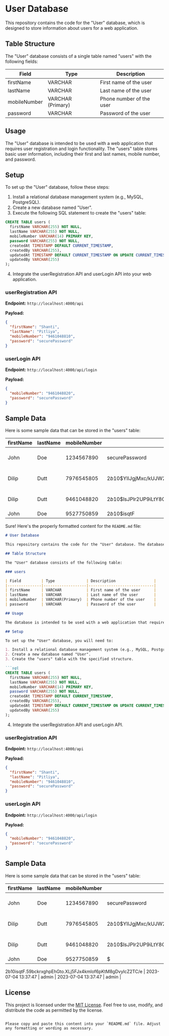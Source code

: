 # User Database

This repository contains the code for the "User" database, which is designed to store information about users for a web application.

## Table Structure

The "User" database consists of a single table named "users" with the following fields:

| Field         | Type             | Description                  |
|---------------|------------------|------------------------------|
| firstName     | VARCHAR          | First name of the user       |
| lastName      | VARCHAR          | Last name of the user        |
| mobileNumber  | VARCHAR (Primary)| Phone number of the user     |
| password      | VARCHAR          | Password of the user         |

## Usage

The "User" database is intended to be used with a web application that requires user registration and login functionality. The "users" table stores basic user information, including their first and last names, mobile number, and password.

## Setup

To set up the "User" database, follow these steps:

1. Install a relational database management system (e.g., MySQL, PostgreSQL).
2. Create a new database named "User".
3. Execute the following SQL statement to create the "users" table:

```sql
CREATE TABLE users (
  firstName VARCHAR(255) NOT NULL,
  lastName VARCHAR(255) NOT NULL,
  mobileNumber VARCHAR(14) PRIMARY KEY,
  password VARCHAR(255) NOT NULL,
  createdAt TIMESTAMP DEFAULT CURRENT_TIMESTAMP,
  createdBy VARCHAR(255),
  updatedAt TIMESTAMP DEFAULT CURRENT_TIMESTAMP ON UPDATE CURRENT_TIMESTAMP,
  updatedBy VARCHAR(255)
);
```

4. Integrate the userRegistration API and userLogin API into your web application.

### userRegistration API

**Endpoint:** `http://localhost:4000/api`

**Payload:**
```json
{
  "firstName": "Shanti",
  "lastName": "Pitliya",
  "mobileNumber": "9461048810",
  "password": "securePassword"
}
```

### userLogin API

**Endpoint:** `http://localhost:4000/api/login`

**Payload:**
```json
{
  "mobileNumber": "9461048820",
  "password": "securePassword"
}
```

## Sample Data

Here is some sample data that can be stored in the "users" table:

| firstName | lastName | mobileNumber | password                                                | createdAt            | createdBy | updatedAt            | updatedBy |
|-----------|----------|--------------|---------------------------------------------------------|----------------------|-----------|----------------------|-----------|
| John      | Doe      | 1234567890   | securePassword                                          | 2023-07-04 13:26:43  | admin     | 2023-07-04 13:26:43  | admin     |
| Dilip     | Dutt     | 7976545805   | $2b$10$YIlJgjMxc/kUJW2qsoiMo.zyHok3FA5.qDhJEq0.ifu684.AlFEZ. | 2023-07-04 13:38:59  | admin     | 2023-07-04 13:38:59  | admin     |
| Dilip     | Dutt     | 9461048820   | $2b$10$lsJPlr2UP9iLtY8QSwluR.DOKrs1FeQA6jxBHyC6.YBGX9heNm1Ii | 2023-07-04 14:31:27  | admin     | 2023-07-04 14:31:27  | admin     |
| John      | Doe      | 9527750859   | $2b$10$isqtF

Sure! Here's the properly formatted content for the `README.md` file:

```markdown
# User Database

This repository contains the code for the "User" database. The database is designed to store information about users for a web application.

## Table Structure

The "User" database consists of the following table:

### users

| Field         | Type              | Description                 |
|---------------|-------------------|-----------------------------|
| firstName     | VARCHAR           | First name of the user      |
| lastName      | VARCHAR           | Last name of the user       |
| mobileNumber  | VARCHAR(Primary)  | Phone number of the user    |
| password      | VARCHAR           | Password of the user        |

## Usage

The database is intended to be used with a web application that requires user registration and login functionality. The "users" table stores basic user information such as their name, phone number, and password.

## Setup

To set up the "User" database, you will need to:

1. Install a relational database management system (e.g., MySQL, PostgreSQL).
2. Create a new database named "User".
3. Create the "users" table with the specified structure.

```sql
CREATE TABLE users (
  firstName VARCHAR(255) NOT NULL,
  lastName VARCHAR(255) NOT NULL,
  mobileNumber VARCHAR(14) PRIMARY KEY,
  password VARCHAR(255) NOT NULL,
  createdAt TIMESTAMP DEFAULT CURRENT_TIMESTAMP,
  createdBy VARCHAR(255),
  updatedAt TIMESTAMP DEFAULT CURRENT_TIMESTAMP ON UPDATE CURRENT_TIMESTAMP,
  updatedBy VARCHAR(255)
);
```

4. Integrate the userRegistration API and userLogin API.

### userRegistration API

**Endpoint:** `http://localhost:4000/api`

**Payload:**
```json
{
  "firstName": "Shanti",
  "lastName": "Pitliya",
  "mobileNumber": "9461048810",
  "password": "securePassword"
}
```

### userLogin API

**Endpoint:** `http://localhost:4000/api/login`

**Payload:**
```json
{
  "mobileNumber": "9461048820",
  "password": "securePassword"
}
```

## Sample Data

Here is some sample data that can be stored in the "users" table:

| firstName | lastName | mobileNumber | password                                                | createdAt            | createdBy | updatedAt            | updatedBy |
|-----------|----------|--------------|---------------------------------------------------------|----------------------|-----------|----------------------|-----------|
| John      | Doe      | 1234567890   | securePassword                                          | 2023-07-04 13:26:43  | admin     | 2023-07-04 13:26:43  | admin     |
| Dilip     | Dutt     | 7976545805   | $2b$10$YIlJgjMxc/kUJW2qsoiMo.zyHok3FA5.qDhJEq0.ifu684.AlFEZ. | 2023-07-04 13:38:59  | admin     | 2023-07-04 13:38:59  | admin     |
| Dilip     | Dutt     | 9461048820   | $2b$10$lsJPlr2UP9iLtY8QSwluR.DOKrs1FeQA6jxBHyC6.YBGX9heNm1Ii | 2023-07-04 14:31:27  | admin     | 2023-07-04 14:31:27  | admin     |
| John      | Doe      | 9527750859   | $

2b$10$isqtF.59bckrxghpEhGto.XLj5FJx4kmlof6pKtM8gDvylcZ2TC/e | 2023-07-04 13:37:47  | admin     | 2023-07-04 13:37:47  | admin     |

## License

This project is licensed under the [MIT License](LICENSE). Feel free to use, modify, and distribute the code as permitted by the license.
```

Please copy and paste this content into your `README.md` file. Adjust any formatting or wording as necessary.
